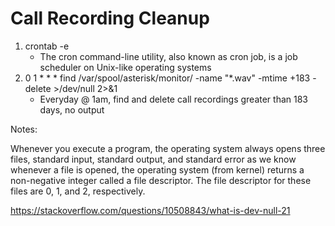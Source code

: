 # Call Recording Cleanup

1. crontab -e
    - The cron command-line utility, also known as cron job, is a job scheduler on Unix-like operating systems
3. 0 1 * * * find /var/spool/asterisk/monitor/ -name "*.wav" -mtime +183 -delete >/dev/null 2>&1
    - Everyday @ 1am, find and delete call recordings greater than 183 days, no output


Notes:

Whenever you execute a program, the operating system always opens three files, standard input, standard output, and standard error as we know whenever a file is opened, the operating system (from kernel) returns a non-negative integer called a file descriptor. The file descriptor for these files are 0, 1, and 2, respectively.

https://stackoverflow.com/questions/10508843/what-is-dev-null-21
